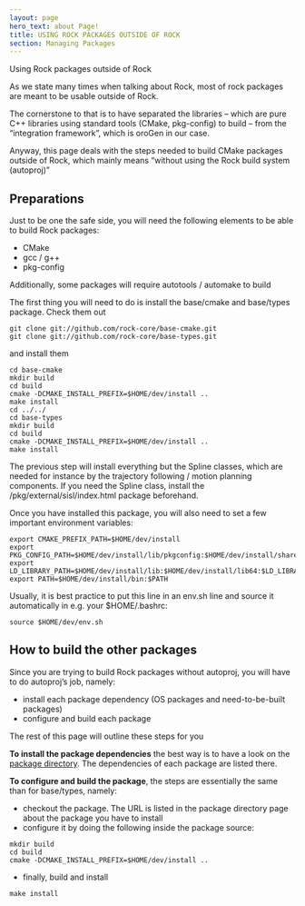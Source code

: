 ```yaml
---
layout: page
hero_text: about Page!
title: USING ROCK PACKAGES OUTSIDE OF ROCK
section: Managing Packages
---
```


<div class="content2">
<div class="content2-pagetitle">Using Rock packages outside of Rock</div>
<div class="content2-container line-box">
<div class="content2-container-1col">



<p>As we state many times when talking about Rock, most of rock packages are meant
to be usable outside of Rock.</p>

<p>The cornerstone to that is to have separated the libraries &ndash; which are pure C++
libraries using standard tools (CMake, pkg-config) to build &ndash; from the
&ldquo;integration framework&rdquo;, which is oroGen in our case.</p>

<p>Anyway, this page deals with the steps needed to build CMake packages outside of
Rock, which mainly means &ldquo;without using the Rock build system (autoproj)&rdquo;</p>

<h2 id="preparations">Preparations</h2>
<p>Just to be one the safe side, you will need the following elements to be able to
build Rock packages:</p>

<ul>
 <li>CMake</li>
 <li>gcc / g++</li>
 <li>pkg-config</li>
</ul>

<p>Additionally, some packages will require autotools / automake to build</p>

<p>The first thing you will need to do is install the base/cmake and base/types
package. Check them out</p>

<pre><code class="language-text">git clone git://github.com/rock-core/base-cmake.git
git clone git://github.com/rock-core/base-types.git
</code></pre>

<p>and install them</p>

<pre><code class="language-text">cd base-cmake
mkdir build
cd build
cmake -DCMAKE_INSTALL_PREFIX=$HOME/dev/install ..
make install
cd ../../
cd base-types
mkdir build
cd build
cmake -DCMAKE_INSTALL_PREFIX=$HOME/dev/install ..
make install
</code></pre>

<p class="note">The previous step will install everything but the Spline classes, which are
needed for instance by the trajectory following / motion planning components. If
you need the Spline class, install the /pkg/external/sisl/index.html package beforehand.</p>

<p>Once you have installed this package, you will also need to set a few important
environment variables:</p>

<pre><code class="language-text">export CMAKE_PREFIX_PATH=$HOME/dev/install
export PKG_CONFIG_PATH=$HOME/dev/install/lib/pkgconfig:$HOME/dev/install/share/pkgconfig:$HOME/dev/install/lib64/pkgconfig:$PKG_CONFIG_PATH
export LD_LIBRARY_PATH=$HOME/dev/install/lib:$HOME/dev/install/lib64:$LD_LIBRARY_PATH
export PATH=$HOME/dev/install/bin:$PATH
</code></pre>

<p>Usually, it is best practice to put this line in an env.sh line and source it
automatically in e.g. your $HOME/.bashrc:</p>

<pre><code class="language-text">source $HOME/dev/env.sh
</code></pre>

<h2 id="how-to-build-the-other-packages">How to build the other packages</h2>
<p>Since you are trying to build Rock packages without autoproj, you will have to
do autoproj&rsquo;s job, namely:</p>

<ul>
 <li>install each package dependency (OS packages and need-to-be-built packages)</li>
 <li>configure and build each package</li>
</ul>

<p>The rest of this page will outline these steps for you</p>

<p><strong>To install the package dependencies</strong> the best way is to have a look on the
<a href="../../package_directory.html">package directory</a>. The dependencies of each package
are listed there.</p>

<p><strong>To configure and build the package</strong>, the steps are essentially the same than
for base/types, namely:</p>

<ul>
 <li>checkout the package. The URL is listed in the package directory page about
the package you have to install</li>
 <li>configure it by doing the following inside the package source:</li>
</ul>

<pre><code class="language-text">mkdir build
cd build
cmake -DCMAKE_INSTALL_PREFIX=$HOME/dev/install ..
</code></pre>

<ul>
 <li>finally, build and install</li>
</ul>

<pre><code class="language-text">make install
</code></pre>



</div>
</div>
</div>
